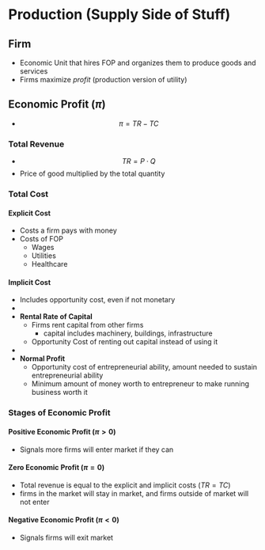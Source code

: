 # Production (Supply Side of Stuff)
## Firm
* Economic Unit that hires FOP and organizes them to produce goods and services
* Firms maximize *profit* (production version of utility)
## Economic Profit ($\pi$)
* $$\pi=TR-TC$$

### Total Revenue
* $$TR = P\cdot Q$$
* Price of good multiplied by the total quantity
### Total Cost
#### Explicit Cost
* Costs a firm pays with money
* Costs of FOP
	* Wages
	* Utilities
	* Healthcare

#### Implicit Cost
* Includes opportunity cost, even if not monetary
* 
* **Rental Rate of Capital**
	* Firms rent capital from other firms
		* capital includes machinery, buildings, infrastructure
	* Opportunity Cost of renting out capital instead of using it
* 
* **Normal Profit**
	* Opportunity cost of entrepreneurial ability, amount needed to sustain entrepreneurial ability
	* Minimum amount of money worth to entrepreneur to make running business worth it

### Stages of Economic Profit
#### Positive Economic Profit ($\pi>0$)
* Signals more firms will enter market if they can
#### Zero Economic Profit ($\pi=0$)
* Total revenue is equal to the explicit and implicit costs ($TR=TC$)
* firms in the market will stay in market, and firms outside of market will not enter 
#### Negative Economic Profit ($\pi<0$)
* Signals firms will exit market


